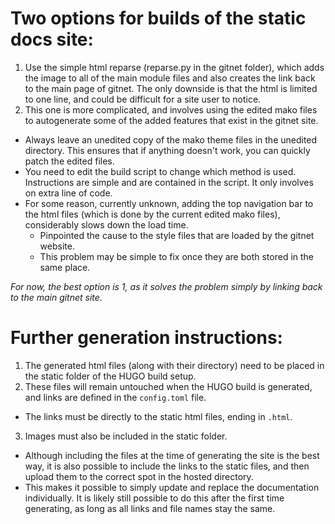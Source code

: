 # Two options for builds of the static docs site:

1. Use the simple html reparse (reparse.py in the gitnet folder), which adds the image to all of the main module files and also creates the link back to the main page of gitnet. The only downside is that the html is limited to one line, and could be difficult for a site user to notice.
2. This one is more complicated, and involves using the edited mako files to autogenerate some of the added features that exist in the gitnet site.
  - Always leave an unedited copy of the mako theme files in the unedited directory. This ensures that if anything doesn't work, you can quickly patch the edited files.
  - You need to edit the build script to change which method is used. Instructions are simple and are contained in the script. It only involves on extra line of code.
  - For some reason, currently unknown, adding the top navigation bar to the html files (which is done by the current edited mako files), considerably slows down the load time.
    - Pinpointed the cause to the style files that are loaded by the gitnet website.
    - This problem may be simple to fix once they are both stored in the same place.

*For now, the best option is 1, as it solves the problem simply by linking back to the main gitnet site.*

# Further generation instructions:

1. The generated html files (along with their directory) need to be placed in the static folder of the HUGO build setup.
2. These files will remain untouched when the HUGO build is generated, and links are defined in the `config.toml` file.
  - The links must be directly to the static html files, ending in `.html`.
3. Images must also be included in the static folder.

- Although including the files at the time of generating the site is the best way, it is also possible to include the links to the static files, and then upload them to the correct spot in the hosted directory.
- This makes it possible to simply update and replace the documentation individually. It is likely still possible to do this after the first time generating, as long as all links and file names stay the same.
